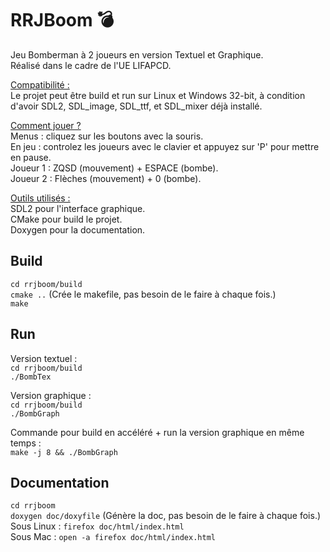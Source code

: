 # RRJBoom 💣  
Jeu Bomberman à 2 joueurs en version Textuel et Graphique.  
Réalisé dans le cadre de l'UE LIFAPCD.  
  
<ins>Compatibilité :</ins>  
Le projet peut être build et run sur Linux et Windows 32-bit, à condition d'avoir SDL2, SDL_image, SDL_ttf, et SDL_mixer déjà installé.
  
<ins>Comment jouer ?</ins>  
Menus : cliquez sur les boutons avec la souris.  
En jeu : controlez les joueurs avec le clavier et appuyez sur 'P' pour mettre en pause.  
    Joueur 1 : ZQSD (mouvement) + ESPACE (bombe).  
    Joueur 2 : Flèches (mouvement) + 0 (bombe).  
  
<ins>Outils utilisés :</ins>  
SDL2 pour l'interface graphique.  
CMake pour build le projet.  
Doxygen pour la documentation.  
  
## Build  
``cd rrjboom/build``  
``cmake ..`` (Crée le makefile, pas besoin de le faire à chaque fois.)  
``make``  
  
## Run  
Version textuel :  
``cd rrjboom/build``  
``./BombTex``  
  
Version graphique :  
``cd rrjboom/build``  
``./BombGraph``  

Commande pour build en accéléré + run la version graphique en même temps :  
``make -j 8 && ./BombGraph``  
  
## Documentation  
``cd rrjboom``  
``doxygen doc/doxyfile`` (Génère la doc, pas besoin de le faire à chaque fois.)  
Sous Linux : ``firefox doc/html/index.html``  
Sous Mac : ``open -a firefox doc/html/index.html``
